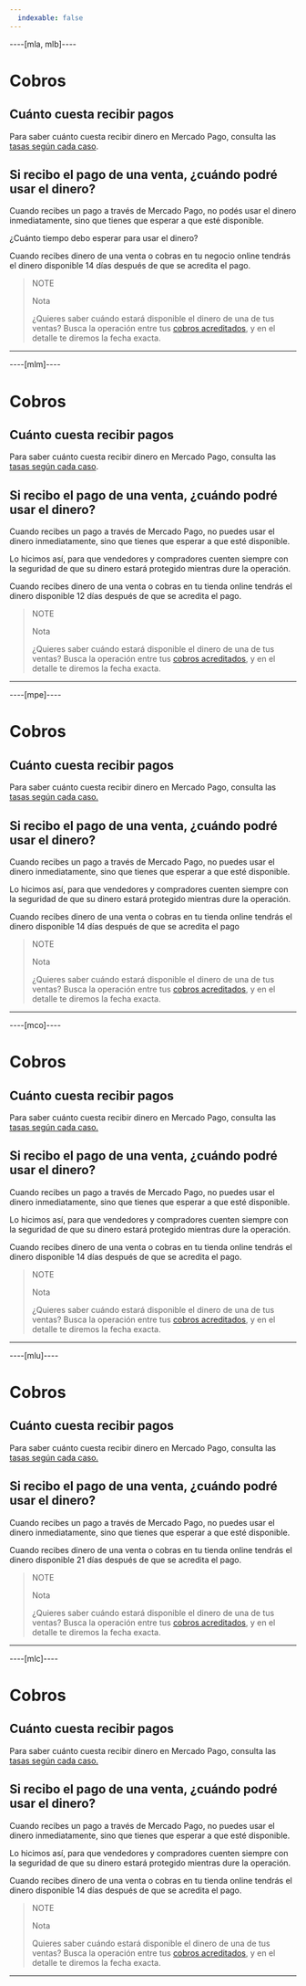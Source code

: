 ```yaml
---
  indexable: false
---
```


----[mla, mlb]----
# Cobros

## Cuánto cuesta recibir pagos

Para saber cuánto cuesta recibir dinero en Mercado Pago, consulta las [tasas según cada caso](https://www.mercadopago.com.ar/ayuda/comision-recibir-pagos_220).

## Si recibo el pago de una venta, ¿cuándo podré usar el dinero?

Cuando recibes un pago a través de Mercado Pago, no podés usar el dinero inmediatamente, sino que tienes que esperar a que esté disponible.

¿Cuánto tiempo debo esperar para usar el dinero?

Cuando recibes dinero de una venta o cobras en tu negocio online tendrás el dinero disponible 14 días después de que se acredita el pago.

> NOTE
>
> Nota
>
> ¿Quieres saber cuándo estará disponible el dinero de una de tus ventas? Busca la operación entre tus [cobros acreditados](http://www.mercadopago.com.ar/ayuda/payments), y en el detalle te diremos la fecha exacta.
------------
----[mlm]----

# Cobros

## Cuánto cuesta recibir pagos

Para saber cuánto cuesta recibir dinero en Mercado Pago, consulta las [tasas según cada caso](https://www.mercadopago.com.mx/ayuda/costo-recibir-pagos_683).

## Si recibo el pago de una venta, ¿cuándo podré usar el dinero?

Cuando recibes un pago a través de Mercado Pago, no puedes usar el dinero inmediatamente, sino que tienes que esperar a que esté disponible.

Lo hicimos así, para que vendedores y compradores cuenten siempre con la seguridad de que su dinero estará protegido mientras dure la operación.

Cuando recibes dinero de una venta o cobras en tu tienda online tendrás el dinero disponible 12 días después de que se acredita el pago.

> NOTE
>
> Nota
>
> ¿Quieres saber cuándo estará disponible el dinero de una de tus ventas? Busca la operación entre tus [cobros acreditados](http://www.mercadopago.com.mx/ayuda/payments), y en el detalle te diremos la fecha exacta.
------------
----[mpe]----

# Cobros

## Cuánto cuesta recibir pagos

Para saber cuánto cuesta recibir dinero en Mercado Pago, consulta las [tasas según cada caso.](https://www.mercadopago.com.pe/ayuda/cuanto-cuesta-recibir-pagos_2430)

## Si recibo el pago de una venta, ¿cuándo podré usar el dinero?

Cuando recibes un pago a través de Mercado Pago, no puedes usar el dinero inmediatamente, sino que tienes que esperar a que esté disponible.

Lo hicimos así, para que vendedores y compradores cuenten siempre con la seguridad de que su dinero estará protegido mientras dure la operación.

Cuando recibes dinero de una venta o cobras en tu tienda online tendrás el dinero disponible 14 días después de que se acredita el pago

> NOTE
>
> Nota
>
> ¿Quieres saber cuándo estará disponible el dinero de una de tus ventas? Busca la operación entre tus [cobros acreditados](http://www.mercadopago.com.pe/ayuda/payments), y en el detalle te diremos la fecha exacta.

------------
----[mco]----

# Cobros

## Cuánto cuesta recibir pagos

Para saber cuánto cuesta recibir dinero en Mercado Pago, consulta las [tasas según cada caso.](https://www.mercadopago.com.co/ayuda/costo-recibir-pagos_1774)

## Si recibo el pago de una venta, ¿cuándo podré usar el dinero?

Cuando recibes un pago a través de Mercado Pago, no puedes usar el dinero inmediatamente, sino que tienes que esperar a que esté disponible.

Lo hicimos así, para que vendedores y compradores cuenten siempre con la seguridad de que su dinero estará protegido mientras dure la operación.

Cuando recibes dinero de una venta o cobras en tu tienda online tendrás el dinero disponible 14 días después de que se acredita el pago.

> NOTE
>
> Nota
>
> ¿Quieres saber cuándo estará disponible el dinero de una de tus ventas? Busca la operación entre tus [cobros acreditados](http://www.mercadopago.com.co/ayuda/payments), y en el detalle te diremos la fecha exacta.
------------
----[mlu]----

# Cobros

## Cuánto cuesta recibir pagos

Para saber cuánto cuesta recibir dinero en Mercado Pago, consulta las [tasas según cada caso.](https://www.mercadopago.com.uy/ayuda/recibir-pagos-costos_3010)

## Si recibo el pago de una venta, ¿cuándo podré usar el dinero?

Cuando recibes un pago a través de Mercado Pago, no puedes usar el dinero inmediatamente, sino que tienes que esperar a que esté disponible.

Cuando recibes dinero de una venta o cobras en tu tienda online tendrás el dinero disponible 21 días después de que se acredita el pago.

> NOTE
>
> Nota
>
> ¿Quieres saber cuándo estará disponible el dinero de una de tus ventas? Busca la operación entre tus [cobros acreditados](http://www.mercadopago.com.uy/ayuda/payments), y en el detalle te diremos la fecha exacta.

------------
----[mlc]----

# Cobros

## Cuánto cuesta recibir pagos

Para saber cuánto cuesta recibir dinero en Mercado Pago, consulta las [tasas según cada caso.](https://www.mercadopago.cl/ayuda/costo-recibir-pagos-dinero_1829)

## Si recibo el pago de una venta, ¿cuándo podré usar el dinero?

Cuando recibes un pago a través de Mercado Pago, no puedes usar el dinero inmediatamente, sino que tienes que esperar a que esté disponible.

Lo hicimos así, para que vendedores y compradores cuenten siempre con la seguridad de que su dinero estará protegido mientras dure la operación.

Cuando recibes dinero de una venta o cobras en tu tienda online tendrás el dinero disponible 14 días después de que se acredita el pago.

> NOTE
>
> Nota
>
> Quieres saber cuándo estará disponible el dinero de una de tus ventas? Busca la operación entre tus [cobros acreditados](http://www.mercadopago.cl/ayuda/payments), y en el detalle te diremos la fecha exacta.
------------